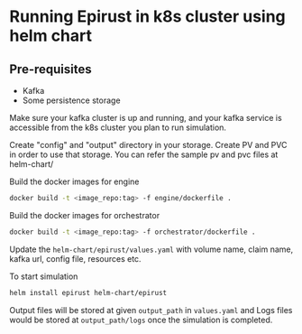 # Running Epirust in k8s cluster using helm chart

## Pre-requisites

* Kafka 
* Some persistence storage

Make sure your kafka cluster is up and running, and your kafka service is accessible from the k8s cluster you plan to run simulation.

Create "config" and "output" directory in your storage.
Create PV and PVC in order to use that storage. You can refer the sample pv and pvc files at helm-chart/ 

Build the docker images for engine
```sh
docker build -t <image_repo:tag> -f engine/dockerfile .
```
Build the docker images for orchestrator
```sh
docker build -t <image_repo:tag> -f orchestrator/dockerfile .
```
Update the `helm-chart/epirust/values.yaml` with volume name, claim name, kafka url, config file, resources etc.

To start simulation
```sh
helm install epirust helm-chart/epirust
```

Output files will be stored at given `output_path` in `values.yaml` and Logs files would be stored at `output_path/logs` once the simulation is completed.  